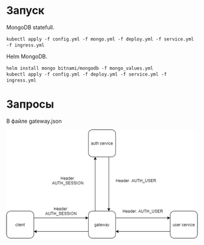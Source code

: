 # Запуск

MongoDB statefull.
```
kubectl apply -f config.yml -f mongo.yml -f deploy.yml -f service.yml -f ingress.yml
```

Helm MongoDB.
```
helm install mongo bitnami/mongodb -f mongo_values.yml
kubectl apply -f config.yml -f deploy.yml -f service.yml -f ingress.yml
```

# Запросы
В файле gateway.json


![Пример запроса](draw.png)